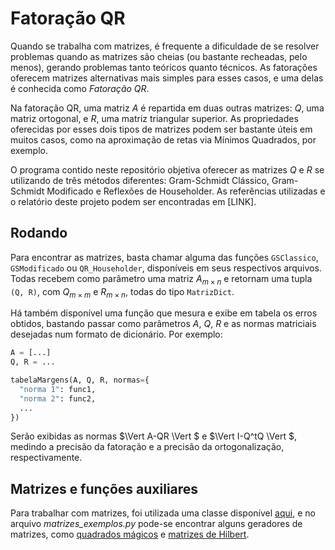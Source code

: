 # Fatoração QR

Quando se trabalha com matrizes, é frequente a dificuldade de se resolver problemas quando as matrizes são cheias (ou bastante recheadas, pelo menos), gerando problemas tanto teóricos quanto técnicos. As fatorações oferecem matrizes alternativas mais simples para esses casos, e uma delas é conhecida como <i>Fatoração QR</i>.

Na fatoração QR, uma matriz $A$ é repartida em duas outras matrizes: $Q$, uma matriz ortogonal, e $R$, uma matriz triangular superior. As propriedades oferecidas por esses dois tipos de matrizes podem ser bastante úteis em muitos casos, como na aproximação de retas via Mínimos Quadrados, por exemplo.

O programa contido neste repositório objetiva oferecer as matrizes $Q$ e $R$ se utilizando de três métodos diferentes: Gram-Schmidt Clássico, Gram-Schmidt Modificado e Reflexões de Householder. As referências utilizadas e o relatório deste projeto podem ser encontradas em [LINK].

## Rodando

Para encontrar as matrizes, basta chamar alguma das funções `GSClassico`, `GSModificado` ou `QR_Householder`, disponíveis em seus respectivos arquivos. Todas recebem como parâmetro uma matriz $A_{m \times n}$ e retornam uma tupla `(Q, R)`, com $Q_{m \times m}$ e $R_{m \times n}$, todas do tipo `MatrizDict`.

Há também disponível uma função que mesura e exibe em tabela os erros obtidos, bastando passar como parâmetros $A$, $Q$, $R$ e as normas matriciais desejadas num formato de dicionário. Por exemplo:
```Python
A = [...]
Q, R = ...

tabelaMargens(A, Q, R, normas={
  "norma 1": func1,
  "norma 2": func2,
  ...
})
```

Serão exibidas as normas $\Vert A-QR \Vert $ e $\Vert I-Q^tQ \Vert $, medindo a precisão da fatoração e a precisão da ortogonalização, respectivamente.

## Matrizes e funções auxiliares

Para trabalhar com matrizes, foi utilizada uma classe disponível <a href="https://github.com/Potalej/Matrizes-Dict">aqui</a>, e no arquivo <i>matrizes_exemplos.py</i> pode-se encontrar alguns geradores de matrizes, como <a href="https://en.wikipedia.org/wiki/Magic_square">quadrados mágicos</a> e <a href="https://en.wikipedia.org/wiki/Hilbert_matrix">matrizes de Hilbert</a>.
